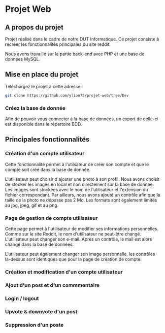 # Projet Web
## A propos du projet
Projet réalisé dans le cadre de notre DUT Informatique. Ce projet consiste à recréer les fonctionnalités principales du site reddit. 

Nous avons travaillé sur la partie back-end avec PHP et une base de données MySQL.

## Mise en place du projet
Téléchargez le projet à cette adresse : 
   ```sh
   git clone https://github.com/ylion75/projet-web/tree/Dev
   ```
### Créez la base de donnée
Afin de pouvoir vous connecter à la base de données, un export de celle-ci est disponible dans le répertoire BDD.

## Principales fonctionnalités 
### Création d'un compte utilisateur
Cette fonctionnalité permet à l'utilsateur de créer son compte et que le compte soit créé dans la base de donnée. 

L'utilisateur peut choisir d'ajouter une photo à son profil. Nous avons choisit de stocker les images en local et non directement sur la base de donnée. Les images sont stockées avec le nom de l'utilisateur et l'extension du fichier correspondant.
Par ailleurs, nous avons ajouté un contrôle afin que la taille de la photo ne dépasse pas 2 Mo. Les formats sont également limités au jpg, jpeg, gif et au png. 

### Page de gestion de compte utilisateur
Cette page permet à l'utilisateur de modifier ses informations personnelles. Comme sur le site Reddit, le nom d'utilisateur ne peut-être changé. 
L'utilisateur peut changer son e-mail. Après un contrôle, le mail est alors changé dans la base de données. 

L'utilisateur peut également changer son image personnelle, les contrôles là-dessus sont identiques que pour la page de création de compte. 



### Création et modification d'un compte utilisateur <br />
### Ajout d'un post et d'un commmentaire <br />
### Login / logout <br />
### Upvote & downvote d'un post <br />
### Suppression d'un poste <br />
